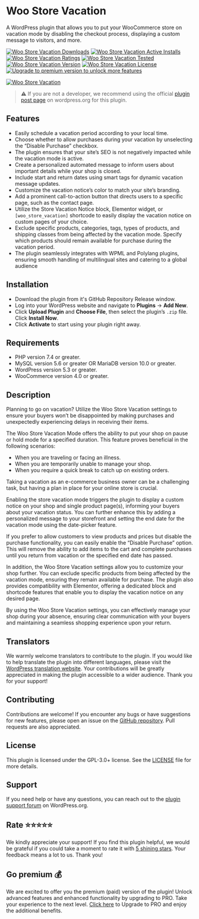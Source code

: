 # Woo Store Vacation

A WordPress plugin that allows you to put your WooCommerce store on vacation mode by disabling the checkout process, displaying a custom message to visitors, and more.

[![Woo Store Vacation Downloads](https://img.shields.io/wordpress/plugin/dt/woo-store-vacation.svg)](https://wordpress.org/plugins/woo-store-vacation) [![Woo Store Vacation Active Installs](https://img.shields.io/wordpress/plugin/installs/woo-store-vacation.svg)](https://wordpress.org/plugins/woo-store-vacation) [![Woo Store Vacation Ratings](https://img.shields.io/wordpress/plugin/r/woo-store-vacation.svg)](https://wordpress.org/plugins/woo-store-vacation) [![Woo Store Vacation Tested](https://img.shields.io/wordpress/plugin/tested/woo-store-vacation.svg)](https://wordpress.org/plugins/woo-store-vacation) [![Woo Store Vacation Version](https://img.shields.io/wordpress/plugin/v/woo-store-vacation.svg)](https://wordpress.org/plugins/woo-store-vacation) [![Woo Store Vacation License](https://img.shields.io/github/license/mypreview/woo-store-vacation)](https://wordpress.org/plugins/woo-store-vacation) [![Upgrade to premium version to unlock more features](https://img.shields.io/badge/💰-Upgrade%20to%20PRO-%23fedd04)](https://mypreview.one/woo-store-vacation)

[![Woo Store Vacation](https://ps.w.org/woo-store-vacation/assets/banner-1544x500.jpg)](https://mypreview.one/woo-store-vacation)

> ⚠️ If you are not a developer, we recommend using the official [plugin post page](https://wordpress.org/plugins/woo-store-vacation "Download Woo Store Vacation plugin") on wordpress.org for this plugin.


## Features

- Easily schedule a vacation period according to your local time.
- Choose whether to allow purchases during your vacation by unselecting the “Disable Purchase” checkbox.
- The plugin ensures that your site’s SEO is not negatively impacted while the vacation mode is active.
- Create a personalized automated message to inform users about important details while your shop is closed.
- Include start and return dates using smart tags for dynamic vacation message updates.
- Customize the vacation notice’s color to match your site’s branding.
- Add a prominent call-to-action button that directs users to a specific page, such as the contact page.
- Utilize the Store Vacation Notice block, Elementor widget, or `[woo_store_vacation]` shortcode to easily display the vacation notice on custom pages of your choice.
- Exclude specific products, categories, tags, types of products, and shipping classes from being affected by the vacation mode. Specify which products should remain available for purchase during the vacation period.
- The plugin seamlessly integrates with WPML and Polylang plugins, ensuring smooth handling of multilingual sites and catering to a global audience


## Installation

* Download the plugin from it's GitHub Repository Release window.
* Log into your WordPress website and navigate to **Plugins** → **Add New**.
* Click **Upload Plugin** and **Choose File**, then select the plugin’s `.zip` file. Click **Install Now**.
* Click **Activate** to start using your plugin right away.

## Requirements

* PHP version 7.4 or greater.
* MySQL version 5.6 or greater OR MariaDB version 10.0 or greater.
* WordPress version 5.3 or greater.
* WooCommerce version 4.0 or greater.

## Description

Planning to go on vacation? Utilize the Woo Store Vacation settings to ensure your buyers won’t be disappointed by making purchases and unexpectedly experiencing delays in receiving their items.

The Woo Store Vacation Mode offers the ability to put your shop on pause or hold mode for a specified duration. This feature proves beneficial in the following scenarios:

* When you are traveling or facing an illness.
* When you are temporarily unable to manage your shop.
* When you require a quick break to catch up on existing orders.

Taking a vacation as an e-commerce business owner can be a challenging task, but having a plan in place for your online store is crucial.

Enabling the store vacation mode triggers the plugin to display a custom notice on your shop and single product page(s), informing your buyers about your vacation status. You can further enhance this by adding a personalized message to your storefront and setting the end date for the vacation mode using the date-picker feature.

If you prefer to allow customers to view products and prices but disable the purchase functionality, you can easily enable the “Disable Purchase” option. This will remove the ability to add items to the cart and complete purchases until you return from vacation or the specified end date has passed.

In addition, the Woo Store Vacation settings allow you to customize your shop further. You can exclude specific products from being affected by the vacation mode, ensuring they remain available for purchase. The plugin also provides compatibility with Elementor, offering a dedicated block and shortcode features that enable you to display the vacation notice on any desired page.

By using the Woo Store Vacation settings, you can effectively manage your shop during your absence, ensuring clear communication with your buyers and maintaining a seamless shopping experience upon your return.

## Translators

We warmly welcome translators to contribute to the plugin. If you would like to help translate the plugin into different languages, please visit the [WordPress translation website](https://translate.wordpress.org/projects/wp-plugins/woo-store-vacation "WordPress translation website"). Your contributions will be greatly appreciated in making the plugin accessible to a wider audience. Thank you for your support!

## Contributing

Contributions are welcome! If you encounter any bugs or have suggestions for new features, please open an issue on the [GitHub repository](https://github.com/mypreview/woo-store-vacation/issues). Pull requests are also appreciated.

## License

This plugin is licensed under the GPL-3.0+ license. See the [LICENSE](https://github.com/mypreview/woo-store-vacation/blob/master/LICENSE) file for more details.

## Support

If you need help or have any questions, you can reach out to the [plugin support forum](https://wordpress.org/support/plugin/woo-store-vacation "Community Forums") on WordPress.org.

## Rate ⭐⭐⭐⭐⭐

We kindly appreciate your support! If you find this plugin helpful, we would be grateful if you could take a moment to rate it with [5 shining stars](https://wordpress.org/support/plugin/woo-store-vacation/reviews/ "5 shining stars"). Your feedback means a lot to us. Thank you!

## Go premium 💰

We are excited to offer you the premium (paid) version of the plugin! Unlock advanced features and enhanced functionality by upgrading to PRO. Take your experience to the next level. [Click here](https://mypreview.one/woo-store-vacation) to Upgrade to PRO and enjoy the additional benefits.
